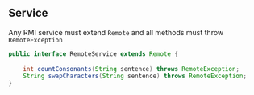 ## Service
Any RMI service must extend `Remote` and all methods must throw `RemoteException`
```java
public interface RemoteService extends Remote {
	
	int countConsonants(String sentence) throws RemoteException;
	String swapCharacters(String sentence) throws RemoteException;
}
```
